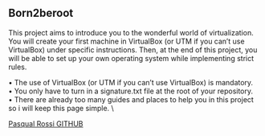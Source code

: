 ## Born2beroot

This project aims to introduce you to the wonderful world of virtualization.
You will create your first machine in VirtualBox (or UTM if you can’t use VirtualBox) under specific instructions. Then, at the end of this project, you will be able to set up your own operating system while implementing strict rules.

• The use of VirtualBox (or UTM if you can’t use VirtualBox) is mandatory. \
• You only have to turn in a signature.txt file at the root of your repository. \
• There are already too many guides and places to help you in this project so i will keep this page simple. \

[Pasqual Rossi GITHUB](https://github.com/pasqualerossi)

